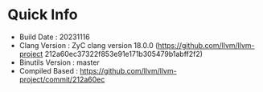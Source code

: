 # Quick Info
* Build Date : 20231116
* Clang Version : ZyC clang version 18.0.0 (https://github.com/llvm/llvm-project 212a60ec37322f853e91e171b305479b1abff2f2)
* Binutils Version : master
* Compiled Based : https://github.com/llvm/llvm-project/commit/212a60ec

